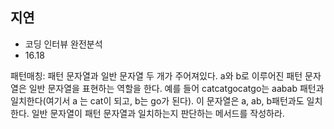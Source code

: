 ## 지연
- 코딩 인터뷰 완전분석  
- 16.18  

패턴매칭: 패턴 문자열과 일반 문자열 두 개가 주어져있다. a와 b로 이루어진 패턴 문자열은 일반 문자열을 표현하는 역할을 한다. 예를 들어 catcatgocatgo는 aabab 패턴과 일치한다(여기서 a 는 cat이 되고, b는 go가 된다). 이 문자열은 a, ab, b패턴과도 일치한다. 일반 문자열이 패턴 문자열과 일치하는지 판단하는 메서드를 작성하라.
